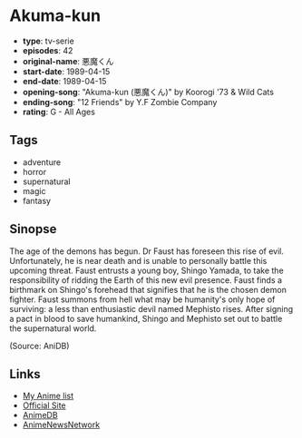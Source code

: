 # Akuma-kun

-   **type**: tv-serie
-   **episodes**: 42
-   **original-name**: 悪魔くん
-   **start-date**: 1989-04-15
-   **end-date**: 1989-04-15
-   **opening-song**: "Akuma-kun (悪魔くん)" by Koorogi '73 & Wild Cats
-   **ending-song**: "12 Friends" by Y.F Zombie Company
-   **rating**: G - All Ages

## Tags

-   adventure
-   horror
-   supernatural
-   magic
-   fantasy

## Sinopse

The age of the demons has begun. Dr Faust has foreseen this rise of evil. Unfortunately, he is near death and is unable to personally battle this upcoming threat. Faust entrusts a young boy, Shingo Yamada, to take the responsibility of ridding the Earth of this new evil presence. Faust finds a birthmark on Shingo's forehead that signifies that he is the chosen demon fighter. Faust summons from hell what may be humanity's only hope of surviving: a less than enthusiastic devil named Mephisto rises. After signing a pact in blood to save humankind, Shingo and Mephisto set out to battle the supernatural world.

(Source: AniDB)

## Links

-   [My Anime list](https://myanimelist.net/anime/8194/Akuma-kun)
-   [Official Site](http://www.toei-anim.co.jp/lineup/tv/akuma_kun/)
-   [AnimeDB](http://anidb.info/perl-bin/animedb.pl?show=anime&aid=1854)
-   [AnimeNewsNetwork](http://www.animenewsnetwork.com/encyclopedia/anime.php?id=1074)
